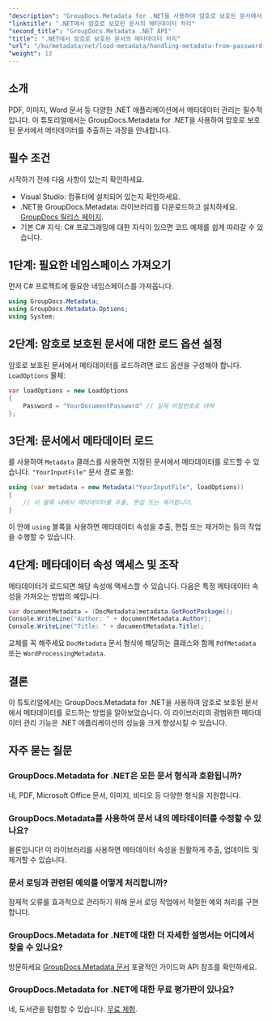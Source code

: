 ```yaml
---
"description": "GroupDocs.Metadata for .NET을 사용하여 암호로 보호된 문서에서 메타데이터를 효율적으로 추출하고 관리하는 방법을 알아보세요. 이 포괄적인 튜토리얼에서는 로드 옵션 설정, 메타데이터 속성 접근 등 필수 단계를 다룹니다."
"linktitle": ".NET에서 암호로 보호된 문서의 메타데이터 처리"
"second_title": "GroupDocs.Metadata .NET API"
"title": ".NET에서 암호로 보호된 문서의 메타데이터 처리"
"url": "/ko/metadata/net/load-metadata/handling-metadata-from-password-protected-document/"
"weight": 13
---
```


## 소개

PDF, 이미지, Word 문서 등 다양한 .NET 애플리케이션에서 메타데이터 관리는 필수적입니다. 이 튜토리얼에서는 GroupDocs.Metadata for .NET을 사용하여 암호로 보호된 문서에서 메타데이터를 추출하는 과정을 안내합니다.

## 필수 조건

시작하기 전에 다음 사항이 있는지 확인하세요.

- Visual Studio: 컴퓨터에 설치되어 있는지 확인하세요.
- .NET용 GroupDocs.Metadata: 라이브러리를 다운로드하고 설치하세요. [GroupDocs 릴리스 페이지](https://releases.groupdocs.com/metadata/net/).
- 기본 C# 지식: C# 프로그래밍에 대한 지식이 있으면 코드 예제를 쉽게 따라갈 수 있습니다.

## 1단계: 필요한 네임스페이스 가져오기

먼저 C# 프로젝트에 필요한 네임스페이스를 가져옵니다.

```csharp
using GroupDocs.Metadata;
using GroupDocs.Metadata.Options;
using System;
```

## 2단계: 암호로 보호된 문서에 대한 로드 옵션 설정

암호로 보호된 문서에서 메타데이터를 로드하려면 로드 옵션을 구성해야 합니다. `LoadOptions` 물체:

```csharp
var loadOptions = new LoadOptions
{
    Password = "YourDocumentPassword" // 실제 비밀번호로 대체
};
```

## 3단계: 문서에서 메타데이터 로드

를 사용하여 `Metadata` 클래스를 사용하면 지정된 문서에서 메타데이터를 로드할 수 있습니다. `"YourInputFile"` 문서 경로 포함:

```csharp
using (var metadata = new Metadata("YourInputFile", loadOptions))
{
    // 이 블록 내에서 메타데이터를 추출, 편집 또는 제거합니다.
}
```

이 안에 `using` 블록을 사용하면 메타데이터 속성을 추출, 편집 또는 제거하는 등의 작업을 수행할 수 있습니다.

## 4단계: 메타데이터 속성 액세스 및 조작

메타데이터가 로드되면 해당 속성에 액세스할 수 있습니다. 다음은 특정 메타데이터 속성을 가져오는 방법의 예입니다.

```csharp
var documentMetadata = (DocMetadata)metadata.GetRootPackage();
Console.WriteLine("Author: " + documentMetadata.Author);
Console.WriteLine("Title: " + documentMetadata.Title);
```

교체를 꼭 해주세요 `DocMetadata` 문서 형식에 해당하는 클래스와 함께 `PdfMetadata` 또는 `WordProcessingMetadata`.

## 결론

이 튜토리얼에서는 GroupDocs.Metadata for .NET을 사용하여 암호로 보호된 문서에서 메타데이터를 로드하는 방법을 알아보았습니다. 이 라이브러리의 광범위한 메타데이터 관리 기능은 .NET 애플리케이션의 성능을 크게 향상시킬 수 있습니다.

## 자주 묻는 질문

### GroupDocs.Metadata for .NET은 모든 문서 형식과 호환됩니까?
네, PDF, Microsoft Office 문서, 이미지, 비디오 등 다양한 형식을 지원합니다.

### GroupDocs.Metadata를 사용하여 문서 내의 메타데이터를 수정할 수 있나요?
물론입니다! 이 라이브러리를 사용하면 메타데이터 속성을 원활하게 추출, 업데이트 및 제거할 수 있습니다.

### 문서 로딩과 관련된 예외를 어떻게 처리합니까?
잠재적 오류를 효과적으로 관리하기 위해 문서 로딩 작업에서 적절한 예외 처리를 구현합니다.

### GroupDocs.Metadata for .NET에 대한 더 자세한 설명서는 어디에서 찾을 수 있나요?
방문하세요 [GroupDocs.Metadata 문서](https://reference.groupdocs.com/metadata/net/) 포괄적인 가이드와 API 참조를 확인하세요.

### GroupDocs.Metadata for .NET에 대한 무료 평가판이 있나요?
네, 도서관을 탐험할 수 있습니다. [무료 체험](https://releases.groupdocs.com/).